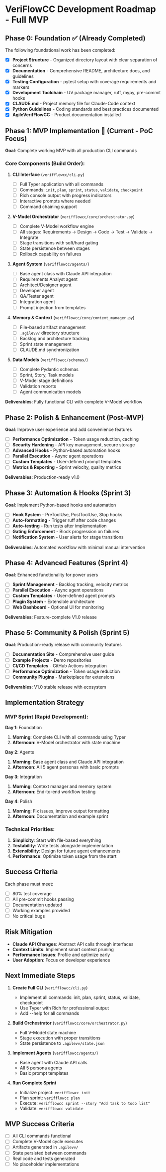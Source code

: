 # VeriFlowCC Development Roadmap - Full MVP

## Phase 0: Foundation ✅ (Already Completed)

The following foundational work has been completed:

- [x] **Project Structure** - Organized directory layout with clear separation of concerns
- [x] **Documentation** - Comprehensive README, architecture docs, and guidelines
- [x] **Testing Configuration** - pytest setup with coverage requirements and markers
- [x] **Development Toolchain** - UV package manager, ruff, mypy, pre-commit hooks
- [x] **CLAUDE.md** - Project memory file for Claude-Code context
- [x] **Python Guidelines** - Coding standards and best practices documented
- [x] **AgileVerifFlowCC** - Product documentation installed

## Phase 1: MVP Implementation 🚀 (Current - PoC Focus)

**Goal**: Complete working MVP with all production CLI commands

### Core Components (Build Order):

1. **CLI Interface** (`verifflowcc/cli.py`)

   - [ ] Full Typer application with all commands
   - [ ] Commands: `init`, `plan`, `sprint`, `status`, `validate`, `checkpoint`
   - [ ] Rich console output with progress indicators
   - [ ] Interactive prompts where needed
   - [ ] Command chaining support

1. **V-Model Orchestrator** (`verifflowcc/core/orchestrator.py`)

   - [ ] Complete V-Model workflow engine
   - [ ] All stages: Requirements → Design → Code → Test → Validate → Integrate
   - [ ] Stage transitions with soft/hard gating
   - [ ] State persistence between stages
   - [ ] Rollback capability on failures

1. **Agent System** (`verifflowcc/agents/`)

   - [ ] Base agent class with Claude API integration
   - [ ] Requirements Analyst agent
   - [ ] Architect/Designer agent
   - [ ] Developer agent
   - [ ] QA/Tester agent
   - [ ] Integration agent
   - [ ] Prompt injection from templates

1. **Memory & Context** (`verifflowcc/core/context_manager.py`)

   - [ ] File-based artifact management
   - [ ] `.agilevv/` directory structure
   - [ ] Backlog and architecture tracking
   - [ ] Sprint state management
   - [ ] CLAUDE.md synchronization

1. **Data Models** (`verifflowcc/schemas/`)

   - [ ] Complete Pydantic schemas
   - [ ] Sprint, Story, Task models
   - [ ] V-Model stage definitions
   - [ ] Validation reports
   - [ ] Agent communication models

**Deliverables**: Fully functional CLI with complete V-Model workflow

## Phase 2: Polish & Enhancement (Post-MVP)

**Goal**: Improve user experience and add convenience features

- [ ] **Performance Optimization** - Token usage reduction, caching
- [ ] **Security Hardening** - API key management, secure storage
- [ ] **Advanced Hooks** - Python-based automation hooks
- [ ] **Parallel Execution** - Async agent operations
- [ ] **Custom Templates** - User-defined prompt templates
- [ ] **Metrics & Reporting** - Sprint velocity, quality metrics

**Deliverables**: Production-ready v1.0

## Phase 3: Automation & Hooks (Sprint 3)

**Goal**: Implement Python-based hooks and automation

- [ ] **Hook System** - PreToolUse, PostToolUse, Stop hooks
- [ ] **Auto-formatting** - Trigger ruff after code changes
- [ ] **Auto-testing** - Run tests after implementation
- [ ] **Gating Enforcement** - Block progression on failures
- [ ] **Notification System** - User alerts for stage transitions

**Deliverables**: Automated workflow with minimal manual intervention

## Phase 4: Advanced Features (Sprint 4)

**Goal**: Enhanced functionality for power users

- [ ] **Sprint Management** - Backlog tracking, velocity metrics
- [ ] **Parallel Execution** - Async agent operations
- [ ] **Custom Templates** - User-defined agent prompts
- [ ] **Plugin System** - Extensible architecture
- [ ] **Web Dashboard** - Optional UI for monitoring

**Deliverables**: Feature-complete V1.0 release

## Phase 5: Community & Polish (Sprint 5)

**Goal**: Production-ready release with community features

- [ ] **Documentation Site** - Comprehensive user guide
- [ ] **Example Projects** - Demo repositories
- [ ] **CI/CD Templates** - GitHub Actions integration
- [ ] **Performance Optimization** - Token usage reduction
- [ ] **Community Plugins** - Marketplace for extensions

**Deliverables**: V1.0 stable release with ecosystem

## Implementation Strategy

### MVP Sprint (Rapid Development):

**Day 1**: Foundation

1. **Morning**: Complete CLI with all commands using Typer
1. **Afternoon**: V-Model orchestrator with state machine

**Day 2**: Agents

1. **Morning**: Base agent class and Claude API integration
1. **Afternoon**: All 5 agent personas with basic prompts

**Day 3**: Integration

1. **Morning**: Context manager and memory system
1. **Afternoon**: End-to-end workflow testing

**Day 4**: Polish

1. **Morning**: Fix issues, improve output formatting
1. **Afternoon**: Documentation and example sprint

### Technical Priorities:

1. **Simplicity**: Start with file-based everything
1. **Testability**: Write tests alongside implementation
1. **Extensibility**: Design for future agent enhancements
1. **Performance**: Optimize token usage from the start

## Success Criteria

Each phase must meet:

- [ ] 80% test coverage
- [ ] All pre-commit hooks passing
- [ ] Documentation updated
- [ ] Working examples provided
- [ ] No critical bugs

## Risk Mitigation

- **Claude API Changes**: Abstract API calls through interfaces
- **Context Limits**: Implement smart context pruning
- **Performance Issues**: Profile and optimize early
- **User Adoption**: Focus on developer experience

## Next Immediate Steps

1. **Create Full CLI** (`verifflowcc/cli.py`)

   - Implement all commands: init, plan, sprint, status, validate, checkpoint
   - Use Typer with Rich for professional output
   - Add --help for all commands

1. **Build Orchestrator** (`verifflowcc/core/orchestrator.py`)

   - Full V-Model state machine
   - Stage execution with proper transitions
   - State persistence to `.agilevv/state.json`

1. **Implement Agents** (`verifflowcc/agents/`)

   - Base agent with Claude API calls
   - All 5 persona agents
   - Basic prompt templates

1. **Run Complete Sprint**

   - Initialize project: `verifflowcc init`
   - Plan sprint: `verifflowcc plan`
   - Execute: `verifflowcc sprint --story "Add task to todo list"`
   - Validate: `verifflowcc validate`

## MVP Success Criteria

- [ ] All CLI commands functional
- [ ] Complete V-Model cycle executes
- [ ] Artifacts generated in `.agilevv/`
- [ ] State persisted between commands
- [ ] Real code and tests generated
- [ ] No placeholder implementations
